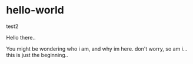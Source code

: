 # hello-world
test2

Hello there..

You might be wondering who i am, and why im here. don't worry, so am i...
this is just the beginning..
